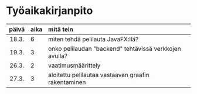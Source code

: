 # Työaikakirjanpito

| päivä | aika | mitä tein  |
| :----:|:-----| :-----|
| 18.3. | 6    | miten tehdä pelilauta JavaFX:llä? |
| 19.3. | 3    | onko pelilaudan "backend" tehtävissä verkkojen avulla? |
| 26.3. | 2    | vaatimusmäärittely |
| 27.3. | 3    | aloitettu pelilautaa vastaavan graafin rakentaminen |
